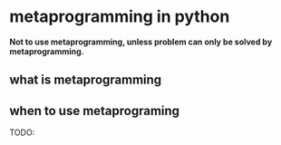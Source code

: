# metaprogramming in python

**Not to use metaprogramming, unless problem can only be solved by metaprogramming.**

## what is metaprogramming


## when to use metaprograming

TODO:

